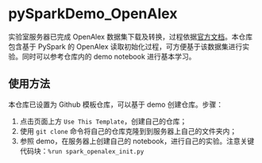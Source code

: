 # pySparkDemo_OpenAlex

实验室服务器已完成 OpenAlex 数据集下载及转换，过程依据[官方文档](https://docs.openalex.org/download-snapshot)。本仓库包含基于 PySpark 的 OpenAlex 读取初始化过程，可方便基于该数据集进行实验。同时可以参考仓库内的 demo notebook 进行基本学习。

## 使用方法

本仓库已设置为 Github 模板仓库，可以基于 demo 创建仓库。步骤：
1. 点击页面上方 `Use This Template`，创建自己的仓库；
2. 使用 `git clone` 命令将自己的仓库克隆到到服务器上自己的文件夹内；
3. 参照 demo，在服务器上创建自己的 notebook，进行自己的实验。注意关键代码块：`%run spark_openalex_init.py`